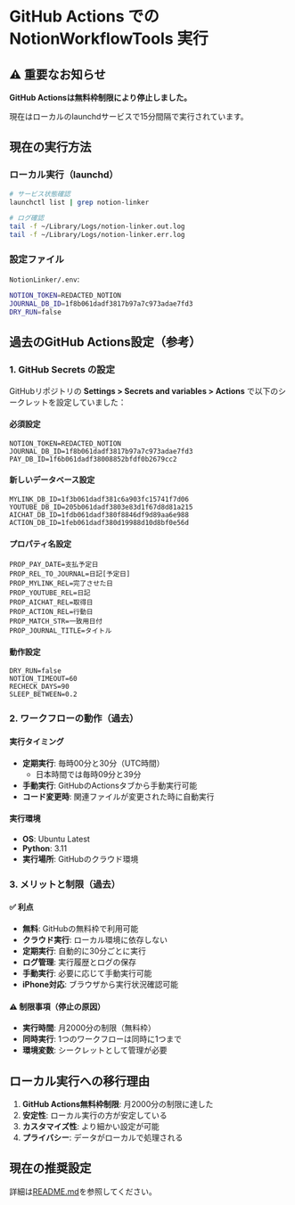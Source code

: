 # GitHub Actions での NotionWorkflowTools 実行

## ⚠️ 重要なお知らせ

**GitHub Actionsは無料枠制限により停止しました。**

現在はローカルのlaunchdサービスで15分間隔で実行されています。

## 現在の実行方法

### ローカル実行（launchd）

```bash
# サービス状態確認
launchctl list | grep notion-linker

# ログ確認
tail -f ~/Library/Logs/notion-linker.out.log
tail -f ~/Library/Logs/notion-linker.err.log
```

### 設定ファイル

`NotionLinker/.env`:
```bash
NOTION_TOKEN=REDACTED_NOTION
JOURNAL_DB_ID=1f8b061dadf3817b97a7c973adae7fd3
DRY_RUN=false
```

## 過去のGitHub Actions設定（参考）

### 1. GitHub Secrets の設定

GitHubリポジトリの **Settings > Secrets and variables > Actions** で以下のシークレットを設定していました：

#### 必須設定
```
NOTION_TOKEN=REDACTED_NOTION
JOURNAL_DB_ID=1f8b061dadf3817b97a7c973adae7fd3
PAY_DB_ID=1f6b061dadf38008852bfdf0b2679cc2
```

#### 新しいデータベース設定
```
MYLINK_DB_ID=1f3b061dadf381c6a903fc15741f7d06
YOUTUBE_DB_ID=205b061dadf3803e83d1f67d8d81a215
AICHAT_DB_ID=1fdb061dadf380f8846df9d89aa6e988
ACTION_DB_ID=1feb061dadf380d19988d10d8bf0e56d
```

#### プロパティ名設定
```
PROP_PAY_DATE=支払予定日
PROP_REL_TO_JOURNAL=日記[予定日]
PROP_MYLINK_REL=完了させた日
PROP_YOUTUBE_REL=日記
PROP_AICHAT_REL=取得日
PROP_ACTION_REL=行動日
PROP_MATCH_STR=一致用日付
PROP_JOURNAL_TITLE=タイトル
```

#### 動作設定
```
DRY_RUN=false
NOTION_TIMEOUT=60
RECHECK_DAYS=90
SLEEP_BETWEEN=0.2
```

### 2. ワークフローの動作（過去）

#### 実行タイミング
- **定期実行**: 毎時00分と30分（UTC時間）
  - 日本時間では毎時09分と39分
- **手動実行**: GitHubのActionsタブから手動実行可能
- **コード変更時**: 関連ファイルが変更された時に自動実行

#### 実行環境
- **OS**: Ubuntu Latest
- **Python**: 3.11
- **実行場所**: GitHubのクラウド環境

### 3. メリットと制限（過去）

#### ✅ 利点
- **無料**: GitHubの無料枠で利用可能
- **クラウド実行**: ローカル環境に依存しない
- **定期実行**: 自動的に30分ごとに実行
- **ログ管理**: 実行履歴とログの保存
- **手動実行**: 必要に応じて手動実行可能
- **iPhone対応**: ブラウザから実行状況確認可能

#### ⚠️ 制限事項（停止の原因）
- **実行時間**: 月2000分の制限（無料枠）
- **同時実行**: 1つのワークフローは同時に1つまで
- **環境変数**: シークレットとして管理が必要

## ローカル実行への移行理由

1. **GitHub Actions無料枠制限**: 月2000分の制限に達した
2. **安定性**: ローカル実行の方が安定している
3. **カスタマイズ性**: より細かい設定が可能
4. **プライバシー**: データがローカルで処理される

## 現在の推奨設定

詳細は[README.md](README.md)を参照してください。
